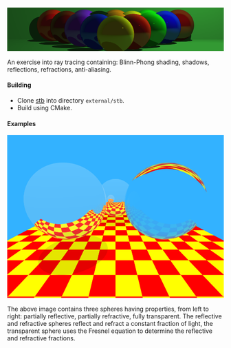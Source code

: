 ![splash](images/splash.png)

An exercise into ray tracing containing: Blinn-Phong shading, shadows, reflections, refractions, anti-aliasing.
#### Building
* Clone [stb](https://github.com/nothings/stb) into directory `external/stb`.
* Build using CMake.

#### Examples
![whitted](images/whitted.png)

The above image contains three spheres having properties, from left to right: partially reflective, partially refractive,
 fully transparent. The reflective and refractive spheres reflect and refract a constant fraction of light, the 
 transparent sphere uses the Fresnel equation to determine the reflective and refractive fractions.